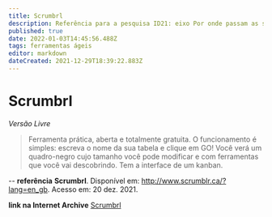 ```yaml
---
title: Scrumbrl
description: Referência para a pesquisa ID21: eixo Por onde passam as soluções.
published: true
date: 2022-01-03T14:45:56.488Z
tags: ferramentas ágeis
editor: markdown
dateCreated: 2021-12-29T18:39:22.883Z
---
```


# Scrumbrl 
*Versão Livre*

> Ferramenta prática, aberta e totalmente gratuita. O funcionamento é simples: escreva o nome da sua tabela e clique em GO! Você verá um quadro-negro cujo tamanho você pode modificar e com ferramentas que você vai descobrindo. Tem a interface de um kanban. 

-- 
**referência** 
**Scrumbrl**. Disponível em: http://www.scrumblr.ca/?lang=en_gb. Acesso em: 20 dez. 2021.

**link na Internet Archive**
[Scrumbrl](https://web.archive.org/web/20220103144121/http://www.scrumblr.ca/)